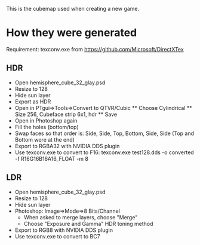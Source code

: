 This is the cubemap used when creating a new game.

# How they were generated

Requirement: texconv.exe from https://github.com/Microsoft/DirectXTex

## HDR

* Open hemisphere_cube_32_glay.psd
* Resize to 128
* Hide sun layer
* Export as HDR
* Open in PTgui=>Tools=>Convert to QTVR/Cubic
** Choose Cylindrical
** Size 256, Cubeface strip 6x1, hdr
** Save 
* Open in Photoshop again
* Fill the holes (bottom/top)
* Swap faces so that order is: Side, Side, Top, Bottom, Side, Side (Top and Bottom were at the end)
* Export to RGBA32 with NVIDIA DDS plugin
* Use texconv.exe to convert to F16: texconv.exe test128.dds -o converted -f R16G16B16A16_FLOAT -m 8

## LDR

* Open hemisphere_cube_32_glay.psd
* Resize to 128
* Hide sun layer
* Photoshop: Image=>Mode=>8 Bits/Channel
  * When asked to merge layers, choose "Merge"
  * Choose "Exposure and Gamma" HDR toning method
* Export to RGB8 with NVIDIA DDS plugin
* Use texconv.exe to convert to BC7
